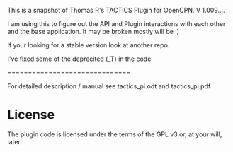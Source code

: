 This is a snapshot of Thomas R's TACTICS Plugin for OpenCPN. V 1.009....

I am using this to figure out the API and Plugin interactions with each other and the base application.
It may be broken mostly will be :)

If your looking for a stable version look at another repo.

I've fixed some of the deprecited (_T) in the code 


==============================


For detailed description / manual see tactics_pi.odt and tactics_pi.pdf

License
=======
The plugin code is licensed under the terms of the GPL v3 or, at your will, later.


